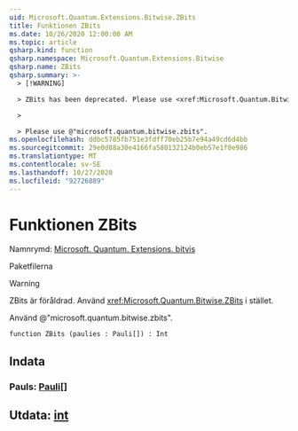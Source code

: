 ```yaml
---
uid: Microsoft.Quantum.Extensions.Bitwise.ZBits
title: Funktionen ZBits
ms.date: 10/26/2020 12:00:00 AM
ms.topic: article
qsharp.kind: function
qsharp.namespace: Microsoft.Quantum.Extensions.Bitwise
qsharp.name: ZBits
qsharp.summary: >-
  > [!WARNING]

  > ZBits has been deprecated. Please use <xref:Microsoft.Quantum.Bitwise.ZBits> instead.

  >

  > Please use @"microsoft.quantum.bitwise.zbits".
ms.openlocfilehash: ddbc5785fb751e3fdff70eb25b7e94a49cd6d4bb
ms.sourcegitcommit: 29e0d88a30e4166fa580132124b0eb57e1f0e986
ms.translationtype: MT
ms.contentlocale: sv-SE
ms.lasthandoff: 10/27/2020
ms.locfileid: "92726889"
---
```

# <a name="zbits-function"></a>Funktionen ZBits

Namnrymd: [Microsoft. Quantum. Extensions. bitvis](xref:Microsoft.Quantum.Extensions.Bitwise)

Paketfilerna [](https://nuget.org/packages/)


> [!WARNING]
> ZBits är föråldrad. Använd <xref:Microsoft.Quantum.Bitwise.ZBits> i stället.
>
> Använd @"microsoft.quantum.bitwise.zbits".



```qsharp
function ZBits (paulies : Pauli[]) : Int
```


## <a name="input"></a>Indata

### <a name="paulies--pauli"></a>Pauls: [Pauli](xref:microsoft.quantum.lang-ref.pauli)[]





## <a name="output--int"></a>Utdata: [int](xref:microsoft.quantum.lang-ref.int)

